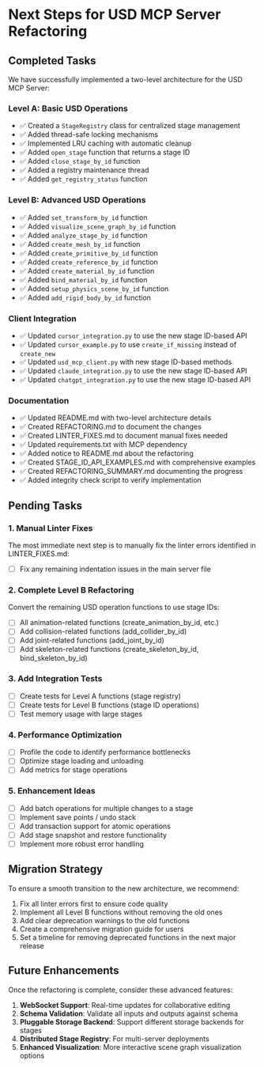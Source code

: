 # Next Steps for USD MCP Server Refactoring

## Completed Tasks

We have successfully implemented a two-level architecture for the USD MCP Server:

### Level A: Basic USD Operations
- ✅ Created a `StageRegistry` class for centralized stage management
- ✅ Added thread-safe locking mechanisms
- ✅ Implemented LRU caching with automatic cleanup
- ✅ Added `open_stage` function that returns a stage ID
- ✅ Added `close_stage_by_id` function
- ✅ Added a registry maintenance thread
- ✅ Added `get_registry_status` function

### Level B: Advanced USD Operations
- ✅ Added `set_transform_by_id` function
- ✅ Added `visualize_scene_graph_by_id` function
- ✅ Added `analyze_stage_by_id` function
- ✅ Added `create_mesh_by_id` function
- ✅ Added `create_primitive_by_id` function
- ✅ Added `create_reference_by_id` function
- ✅ Added `create_material_by_id` function
- ✅ Added `bind_material_by_id` function
- ✅ Added `setup_physics_scene_by_id` function
- ✅ Added `add_rigid_body_by_id` function

### Client Integration
- ✅ Updated `cursor_integration.py` to use the new stage ID-based API
- ✅ Updated `cursor_example.py` to use `create_if_missing` instead of `create_new`
- ✅ Updated `usd_mcp_client.py` with new stage ID-based methods
- ✅ Updated `claude_integration.py` to use the new stage ID-based API
- ✅ Updated `chatgpt_integration.py` to use the new stage ID-based API

### Documentation
- ✅ Updated README.md with two-level architecture details
- ✅ Created REFACTORING.md to document the changes
- ✅ Created LINTER_FIXES.md to document manual fixes needed
- ✅ Updated requirements.txt with MCP dependency
- ✅ Added notice to README.md about the refactoring
- ✅ Created STAGE_ID_API_EXAMPLES.md with comprehensive examples
- ✅ Created REFACTORING_SUMMARY.md documenting the progress
- ✅ Added integrity check script to verify implementation

## Pending Tasks

### 1. Manual Linter Fixes
The most immediate next step is to manually fix the linter errors identified in LINTER_FIXES.md:
- [ ] Fix any remaining indentation issues in the main server file

### 2. Complete Level B Refactoring
Convert the remaining USD operation functions to use stage IDs:
- [ ] All animation-related functions (create_animation_by_id, etc.)
- [ ] Add collision-related functions (add_collider_by_id)
- [ ] Add joint-related functions (add_joint_by_id) 
- [ ] Add skeleton-related functions (create_skeleton_by_id, bind_skeleton_by_id)

### 3. Add Integration Tests
- [ ] Create tests for Level A functions (stage registry)
- [ ] Create tests for Level B functions (stage ID operations)
- [ ] Test memory usage with large stages

### 4. Performance Optimization
- [ ] Profile the code to identify performance bottlenecks
- [ ] Optimize stage loading and unloading
- [ ] Add metrics for stage operations

### 5. Enhancement Ideas
- [ ] Add batch operations for multiple changes to a stage
- [ ] Implement save points / undo stack
- [ ] Add transaction support for atomic operations
- [ ] Add stage snapshot and restore functionality
- [ ] Implement more robust error handling

## Migration Strategy

To ensure a smooth transition to the new architecture, we recommend:

1. Fix all linter errors first to ensure code quality
2. Implement all Level B functions without removing the old ones
3. Add clear deprecation warnings to the old functions
4. Create a comprehensive migration guide for users
5. Set a timeline for removing deprecated functions in the next major release

## Future Enhancements

Once the refactoring is complete, consider these advanced features:

1. **WebSocket Support**: Real-time updates for collaborative editing
2. **Schema Validation**: Validate all inputs and outputs against schema
3. **Pluggable Storage Backend**: Support different storage backends for stages
4. **Distributed Stage Registry**: For multi-server deployments
5. **Enhanced Visualization**: More interactive scene graph visualization options 